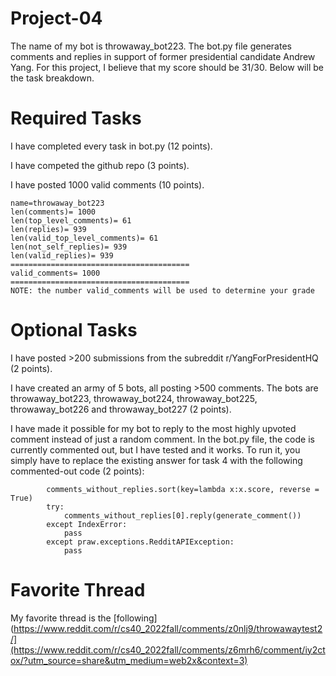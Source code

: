 # Project-04

The name of my bot is throwaway_bot223. The bot.py file generates comments and replies in support of former presidential candidate Andrew Yang. For this project, I believe that my score should be 31/30. Below will be the task breakdown. 

# Required Tasks 
I have completed every task in bot.py (12 points). 

I have competed the github repo (3 points). 

I have posted 1000 valid comments (10 points). 
```
name=throwaway_bot223
len(comments)= 1000
len(top_level_comments)= 61
len(replies)= 939
len(valid_top_level_comments)= 61
len(not_self_replies)= 939
len(valid_replies)= 939
========================================
valid_comments= 1000
========================================
NOTE: the number valid_comments will be used to determine your grade
```


# Optional Tasks 
I have posted >200 submissions from the subreddit r/YangForPresidentHQ (2 points). 

I have created an army of 5 bots, all posting >500 comments. The bots are throwaway_bot223, throwaway_bot224, throwaway_bot225, throwaway_bot226 and throwaway_bot227 (2 points). 

I have made it possible for my bot to reply to the most highly upvoted comment instead of just a random comment. In the bot.py file, the code is currently commented out, but I have tested and it works. To run it, you simply have to replace the existing answer for task 4 with the following commented-out code (2 points):
```
        comments_without_replies.sort(key=lambda x:x.score, reverse = True)
        try:
            comments_without_replies[0].reply(generate_comment())
        except IndexError:
            pass
        except praw.exceptions.RedditAPIException:
            pass
```




# Favorite Thread
My favorite thread is the [following](https://www.reddit.com/r/cs40_2022fall/comments/z0nlj9/throwawaytest2/](https://www.reddit.com/r/cs40_2022fall/comments/z6mrh6/comment/iy2ctox/?utm_source=share&utm_medium=web2x&context=3)

